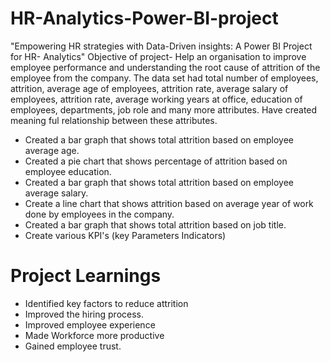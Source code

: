 # HR-Analytics-Power-BI-project
"Empowering HR strategies with Data-Driven insights: A Power BI Project for HR- Analytics"
Objective of project- Help an organisation to improve employee performance and understanding the root cause of attrition of the employee from the company.
The data set had total number of employees, attrition, average age of employees, attrition rate, average salary of employees, attrition rate,
average working years at office, education of employees, departments, job role and many more attributes.
Have created meaning ful relationship between these attributes.
* Created a bar graph that shows total attrition based on employee average age.
* Created a pie chart that shows percentage of attrition based on employee education.
* Created a bar graph that shows total attrition based on employee average salary.
* Create a line chart that shows attrition based on average year of work done by employees in the company.
* Created a bar graph that shows total attrition based on job title.
* Create various KPI's (key Parameters Indicators) 
# Project Learnings
* Identified key factors to reduce attrition
* Improved the hiring process.
* Improved employee experience
* Made Workforce more productive
* Gained employee trust.
